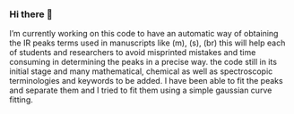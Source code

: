 ### Hi there 👋

<!--
**maldamen/maldamen** is a ✨ _special_ ✨ repository because its `README.md` (this file) appears on your GitHub profile.

Here are some ideas to get you started:

- 🔭 I’m currently working on this code to have an automatic way of obtaining the IR peaks terms used in manuscripts like (m), (s), (br)
this will help each of students and researchers to avoid misprinted mistakes and time consuming in determining the peaks in a precise way.
the code still in its initial stage and many mathematical, chemical as well as spectroscopic terminologies and keywords to be added. 
I have been able to fit the peaks and separate them and I tried to fit them using a simple gaussian curve fitting. 
-->
I’m currently working on this code to have an automatic way of obtaining the IR peaks terms used in manuscripts like (m), (s), (br)
this will help each of students and researchers to avoid misprinted mistakes and time consuming in determining the peaks in a precise way.
the code still in its initial stage and many mathematical, chemical as well as spectroscopic terminologies and keywords to be added. 
I have been able to fit the peaks and separate them and I tried to fit them using a simple gaussian curve fitting. 
